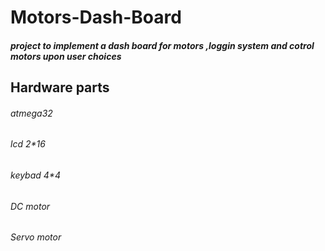 # Motors-Dash-Board
##### project to implement a dash board for motors ,loggin system and cotrol motors upon user choices

## Hardware parts
###### atmega32 
###### lcd 2*16
###### keybad 4*4
###### DC motor
###### Servo motor
